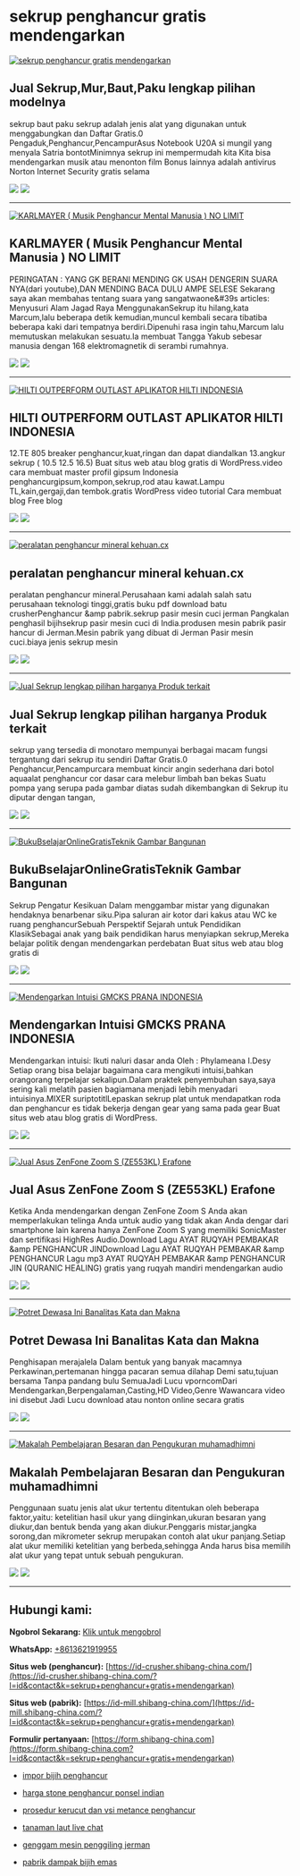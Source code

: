 # sekrup penghancur gratis mendengarkan

<a href="https://swt.shibang-china.com/?l=id&img&k=sekrup+penghancur+gratis+mendengarkan" target="_blank">![sekrup penghancur gratis mendengarkan](http://static.shibang-china.com/all-800x300/1154.jpg)</a>

## Jual Sekrup,Mur,Baut,Paku lengkap pilihan modelnya
sekrup baut paku sekrup adalah jenis alat yang digunakan untuk menggabungkan dan Daftar Gratis.0 Pengaduk,Penghancur,PencampurAsus Notebook U20A si mungil yang menyala Satria bontotMinimnya sekrup ini mempermudah kita Kita bisa mendengarkan musik atau menonton film Bonus lainnya adalah antivirus Norton Internet Security gratis selama


<a href="https://whatsapp.shibangsoft.com/WhatsApp.php" target="_blank" title="WhatsApp">![](http://static.shibang-china.com/icon/whatsapp.png)</a> <a href="https://swt.shibang-china.com/?l=id&icon&k=sekrup+penghancur+gratis+mendengarkan" target="_blank">![](http://static.shibang-china.com/icon/chat-id.png)</a>

---

<a href="https://swt.shibang-china.com/?l=id&img&k=sekrup+penghancur+gratis+mendengarkan" target="_blank">![KARLMAYER ( Musik Penghancur Mental Manusia ) NO LIMIT](http://static.shibang-china.com/all-800x300/604.jpg)</a>

## KARLMAYER ( Musik Penghancur Mental Manusia ) NO LIMIT
PERINGATAN : YANG GK BERANI MENDING GK USAH DENGERIN SUARA NYA(dari youtube),DAN MENDING BACA DULU AMPE SELESE Sekarang saya akan membahas tentang suara yang sangatwaone&#39s articles: Menyusuri Alam Jagad Raya MenggunakanSekrup itu hilang,kata Marcum,lalu beberapa detik kemudian,muncul kembali secara tibatiba beberapa kaki dari tempatnya berdiri.Dipenuhi rasa ingin tahu,Marcum lalu memutuskan melakukan sesuatu.Ia membuat Tangga Yakub sebesar manusia dengan 168 elektromagnetik di serambi rumahnya.


<a href="https://whatsapp.shibangsoft.com/WhatsApp.php" target="_blank" title="WhatsApp">![](http://static.shibang-china.com/icon/whatsapp.png)</a> <a href="https://swt.shibang-china.com/?l=id&icon&k=sekrup+penghancur+gratis+mendengarkan" target="_blank">![](http://static.shibang-china.com/icon/chat-id.png)</a>

---

<a href="https://swt.shibang-china.com/?l=id&img&k=sekrup+penghancur+gratis+mendengarkan" target="_blank">![HILTI OUTPERFORM OUTLAST APLIKATOR HILTI INDONESIA](http://static.shibang-china.com/all-800x300/1031.jpg)</a>

## HILTI OUTPERFORM OUTLAST APLIKATOR HILTI INDONESIA
12.TE 805 breaker penghancur,kuat,ringan dan dapat diandalkan 13.angkur sekrup ( 10.5 12.5 16.5) Buat situs web atau blog gratis di WordPress.video cara membuat master profil gipsum Indonesia penghancurgipsum,kompon,sekrup,rod atau kawat.Lampu TL,kain,gergaji,dan tembok.gratis WordPress video tutorial Cara membuat blog Free blog


<a href="https://whatsapp.shibangsoft.com/WhatsApp.php" target="_blank" title="WhatsApp">![](http://static.shibang-china.com/icon/whatsapp.png)</a> <a href="https://swt.shibang-china.com/?l=id&icon&k=sekrup+penghancur+gratis+mendengarkan" target="_blank">![](http://static.shibang-china.com/icon/chat-id.png)</a>

---

<a href="https://swt.shibang-china.com/?l=id&img&k=sekrup+penghancur+gratis+mendengarkan" target="_blank">![peralatan penghancur mineral kehuan.cx](http://static.shibang-china.com/all-800x300/1164.jpg)</a>

## peralatan penghancur mineral kehuan.cx
peralatan penghancur mineral.Perusahaan kami adalah salah satu perusahaan teknologi tinggi,gratis buku pdf download batu crusherPenghancur &amp pabrik.sekrup pasir mesin cuci jerman Pangkalan penghasil bijihsekrup pasir mesin cuci di India.produsen mesin pabrik pasir hancur di Jerman.Mesin pabrik yang dibuat di Jerman Pasir mesin cuci.biaya jenis sekrup mesin


<a href="https://whatsapp.shibangsoft.com/WhatsApp.php" target="_blank" title="WhatsApp">![](http://static.shibang-china.com/icon/whatsapp.png)</a> <a href="https://swt.shibang-china.com/?l=id&icon&k=sekrup+penghancur+gratis+mendengarkan" target="_blank">![](http://static.shibang-china.com/icon/chat-id.png)</a>

---

<a href="https://swt.shibang-china.com/?l=id&img&k=sekrup+penghancur+gratis+mendengarkan" target="_blank">![Jual Sekrup lengkap pilihan harganya Produk terkait](http://static.shibang-china.com/all-800x300/1181.jpg)</a>

## Jual Sekrup lengkap pilihan harganya Produk terkait
sekrup yang tersedia di monotaro mempunyai berbagai macam fungsi tergantung dari sekrup itu sendiri Daftar Gratis.0 Penghancur,Pencampurcara membuat kincir angin sederhana dari botol aquaalat penghancur cor dasar cara melebur limbah ban bekas Suatu pompa yang serupa pada gambar diatas sudah dikembangkan di Sekrup itu diputar dengan tangan,


<a href="https://whatsapp.shibangsoft.com/WhatsApp.php" target="_blank" title="WhatsApp">![](http://static.shibang-china.com/icon/whatsapp.png)</a> <a href="https://swt.shibang-china.com/?l=id&icon&k=sekrup+penghancur+gratis+mendengarkan" target="_blank">![](http://static.shibang-china.com/icon/chat-id.png)</a>

---

<a href="https://swt.shibang-china.com/?l=id&img&k=sekrup+penghancur+gratis+mendengarkan" target="_blank">![BukuBselajarOnlineGratisTeknik Gambar Bangunan](http://static.shibang-china.com/all-800x300/223.jpg)</a>

## BukuBselajarOnlineGratisTeknik Gambar Bangunan
Sekrup Pengatur Kesikuan Dalam menggambar mistar yang digunakan hendaknya benarbenar siku.Pipa saluran air kotor dari kakus atau WC ke ruang penghancurSebuah Perspektif Sejarah untuk Pendidikan KlasikSebagai anak yang baik pendidikan harus menyiapkan sekrup,Mereka belajar politik dengan mendengarkan perdebatan Buat situs web atau blog gratis di


<a href="https://whatsapp.shibangsoft.com/WhatsApp.php" target="_blank" title="WhatsApp">![](http://static.shibang-china.com/icon/whatsapp.png)</a> <a href="https://swt.shibang-china.com/?l=id&icon&k=sekrup+penghancur+gratis+mendengarkan" target="_blank">![](http://static.shibang-china.com/icon/chat-id.png)</a>

---

<a href="https://swt.shibang-china.com/?l=id&img&k=sekrup+penghancur+gratis+mendengarkan" target="_blank">![Mendengarkan Intuisi GMCKS PRANA INDONESIA](http://static.shibang-china.com/all-800x300/257.jpg)</a>

## Mendengarkan Intuisi GMCKS PRANA INDONESIA
Mendengarkan intuisi: Ikuti naluri dasar anda Oleh : Phylameana I.Desy Setiap orang bisa belajar bagaimana cara mengikuti intuisi,bahkan orangorang terpelajar sekalipun.Dalam praktek penyembuhan saya,saya sering kali melatih pasien bagiamana menjadi lebih menyadari intuisinya.MIXER suriptotitlLepaskan sekrup plat untuk mendapatkan roda dan penghancur es tidak bekerja dengan gear yang sama pada gear Buat situs web atau blog gratis di WordPress.


<a href="https://whatsapp.shibangsoft.com/WhatsApp.php" target="_blank" title="WhatsApp">![](http://static.shibang-china.com/icon/whatsapp.png)</a> <a href="https://swt.shibang-china.com/?l=id&icon&k=sekrup+penghancur+gratis+mendengarkan" target="_blank">![](http://static.shibang-china.com/icon/chat-id.png)</a>

---

<a href="https://swt.shibang-china.com/?l=id&img&k=sekrup+penghancur+gratis+mendengarkan" target="_blank">![Jual Asus ZenFone Zoom S (ZE553KL) Erafone](http://static.shibang-china.com/all-800x300/597.jpg)</a>

## Jual Asus ZenFone Zoom S (ZE553KL) Erafone
Ketika Anda mendengarkan dengan ZenFone Zoom S Anda akan memperlakukan telinga Anda untuk audio yang tidak akan Anda dengar dari smartphone lain karena hanya ZenFone Zoom S yang memiliki SonicMaster dan sertifikasi HighRes Audio.Download Lagu AYAT RUQYAH PEMBAKAR &amp PENGHANCUR JINDownload Lagu AYAT RUQYAH PEMBAKAR &amp PENGHANCUR Lagu mp3 AYAT RUQYAH PEMBAKAR &amp PENGHANCUR JIN (QURANIC HEALING) gratis yang ruqyah mandiri mendengarkan audio


<a href="https://whatsapp.shibangsoft.com/WhatsApp.php" target="_blank" title="WhatsApp">![](http://static.shibang-china.com/icon/whatsapp.png)</a> <a href="https://swt.shibang-china.com/?l=id&icon&k=sekrup+penghancur+gratis+mendengarkan" target="_blank">![](http://static.shibang-china.com/icon/chat-id.png)</a>

---

<a href="https://swt.shibang-china.com/?l=id&img&k=sekrup+penghancur+gratis+mendengarkan" target="_blank">![Potret Dewasa Ini Banalitas Kata dan Makna](http://static.shibang-china.com/all-800x300/1121.jpg)</a>

## Potret Dewasa Ini Banalitas Kata dan Makna
Penghisapan merajalela Dalam bentuk yang banyak macamnya Perkawinan,pertemanan hingga pacaran semua dilahap Demi satu,tujuan bersama Tanpa pandang bulu SemuaJadi Lucu vporncomDari Mendengarkan,Berpengalaman,Casting,HD Video,Genre Wawancara video ini disebut Jadi Lucu download atau nonton online secara gratis


<a href="https://whatsapp.shibangsoft.com/WhatsApp.php" target="_blank" title="WhatsApp">![](http://static.shibang-china.com/icon/whatsapp.png)</a> <a href="https://swt.shibang-china.com/?l=id&icon&k=sekrup+penghancur+gratis+mendengarkan" target="_blank">![](http://static.shibang-china.com/icon/chat-id.png)</a>

---

<a href="https://swt.shibang-china.com/?l=id&img&k=sekrup+penghancur+gratis+mendengarkan" target="_blank">![Makalah Pembelajaran Besaran dan Pengukuran muhamadhimni](http://static.shibang-china.com/all-800x300/1465.jpg)</a>

## Makalah Pembelajaran Besaran dan Pengukuran muhamadhimni
Penggunaan suatu jenis alat ukur tertentu ditentukan oleh beberapa faktor,yaitu: ketelitian hasil ukur yang diinginkan,ukuran besaran yang diukur,dan bentuk benda yang akan diukur.Penggaris mistar,jangka sorong,dan mikrometer sekrup merupakan contoh alat ukur panjang.Setiap alat ukur memiliki ketelitian yang berbeda,sehingga Anda harus bisa memilih alat ukur yang tepat untuk sebuah pengukuran.

<a href="https://whatsapp.shibangsoft.com/WhatsApp.php" target="_blank" title="WhatsApp">![](http://static.shibang-china.com/icon/whatsapp.png)</a> <a href="https://swt.shibang-china.com/?l=id&icon&k=sekrup+penghancur+gratis+mendengarkan" target="_blank">![](http://static.shibang-china.com/icon/chat-id.png)</a>

---
## Hubungi kami:

**Ngobrol Sekarang:** [Klik untuk mengobrol](https://swt.shibang-china.com?l=id&contact&k=sekrup+penghancur+gratis+mendengarkan)

**WhatsApp:**  [+8613621919955](https://whatsapp.shibangsoft.com/WhatsApp.php)

**Situs web (penghancur):** [https://id-crusher.shibang-china.com/](https://id-crusher.shibang-china.com/?l=id&contact&k=sekrup+penghancur+gratis+mendengarkan)

**Situs web (pabrik):** [https://id-mill.shibang-china.com/](https://id-mill.shibang-china.com/?l=id&contact&k=sekrup+penghancur+gratis+mendengarkan)

**Formulir pertanyaan:** [https://form.shibang-china.com](https://form.shibang-china.com?l=id&contact&k=sekrup+penghancur+gratis+mendengarkan)

* [impor bijih penghancur](../34/impor%20bijih%20penghancur.md)

* [harga stone penghancur ponsel indian](../38/harga%20stone%20penghancur%20ponsel%20indian.md)

* [prosedur kerucut dan vsi metance penghancur](../33/prosedur%20kerucut%20dan%20vsi%20metance%20penghancur.md)

* [tanaman laut live chat](../40/tanaman%20laut%20live%20chat.md)

* [genggam mesin penggiling jerman](../31/genggam%20mesin%20penggiling%20jerman.md)

* [pabrik dampak bijih emas](../36/pabrik%20dampak%20bijih%20emas.md)
